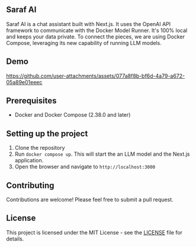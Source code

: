 ## Saraf AI

Saraf AI is a chat assistant built with Next.js. It uses the OpenAI API framework to communicate with the Docker Model Runner. It's 100% local and keeps your data private. To connect the pieces, we are using Docker Compose, leveraging its new capability of running LLM models.

## Demo

https://github.com/user-attachments/assets/077a8f8b-bf6d-4a79-a672-05a89e01eeec

## Prerequisites

- Docker and Docker Compose (2.38.0 and later)

## Setting up the project

1. Clone the repository
2. Run `docker compose up`. This will start the an LLM model and the Next.js application.
3. Open the browser and navigate to `http://localhost:3000`

## Contributing

Contributions are welcome! Please feel free to submit a pull request.

## License

This project is licensed under the MIT License - see the [LICENSE](LICENSE) file for details.
